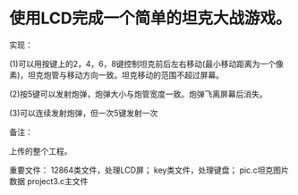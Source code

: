 # 使用LCD完成一个简单的坦克大战游戏。

实现：

(1)可以用按键上的2，4，6，8键控制坦克前后左右移动(最小移动距离为一个像素)，坦克炮管与移动方向一致。坦克移动的范围不超过屏幕。

(2)按5键可以发射炮弹，炮弹大小与炮管宽度一致。炮弹飞离屏幕后消失。

(3)可以连续发射炮弹，但一次5键发射一次

备注：

上传的整个工程。

重要文件：
12864类文件，处理LCD屏；
key类文件，处理键盘；
pic.c坦克图片数据
project3.c主文件
